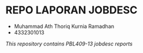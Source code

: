 # REPO LAPORAN JOBDESC

- Muhammad Ath Thoriq Kurnia Ramadhan
- 4332301013

_This repository contains PBL409-13 jobdesc reports_

